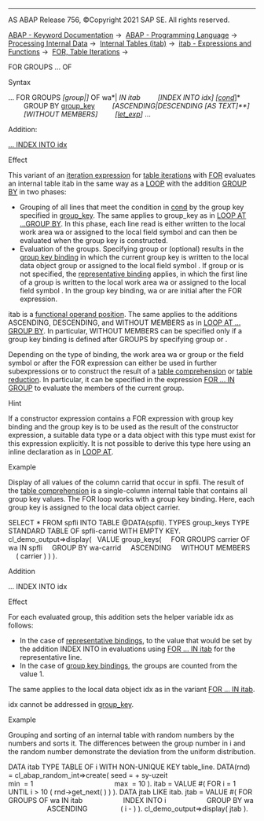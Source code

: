  

* * *

AS ABAP Release 756, ©Copyright 2021 SAP SE. All rights reserved.

[ABAP - Keyword Documentation](javascript:call_link\('abenabap.htm'\)) →  [ABAP - Programming Language](javascript:call_link\('abenabap_reference.htm'\)) →  [Processing Internal Data](javascript:call_link\('abenabap_data_working.htm'\)) →  [Internal Tables (itab)](javascript:call_link\('abenitab.htm'\)) →  [itab - Expressions and Functions](javascript:call_link\('abentable_processing_expr_func.htm'\)) →  [FOR, Table Iterations](javascript:call_link\('abenfor_itab.htm'\)) → 

FOR GROUPS ... OF

Syntax

... FOR GROUPS *\[*group*|*<group>*\]* OF wa*|*<fs> IN itab
        *\[*INDEX INTO idx*\]* *\[*[cond](javascript:call_link\('abenfor_cond.htm'\))*\]*
        GROUP BY [group\_key](javascript:call_link\('abaploop_at_itab_group_by_key.htm'\))
        *\[*ASCENDING*|*DESCENDING *\[*AS TEXT*\]**\]*
        *\[*WITHOUT MEMBERS*\]*
        *\[*[let\_exp](javascript:call_link\('abaplet.htm'\))*\]* ...

Addition:

[... INDEX INTO idx](#!ABAP_ONE_ADD@1@)

Effect

This variant of an [iteration expression](javascript:call_link\('abeniteration_expression_glosry.htm'\) "Glossary Entry") for [table iterations](javascript:call_link\('abentable_iteration_glosry.htm'\) "Glossary Entry") with [FOR](javascript:call_link\('abenfor_itab.htm'\)) evaluates an internal table itab in the same way as a [LOOP](javascript:call_link\('abaploop_at_itab_variants.htm'\)) with the addition [GROUP BY](javascript:call_link\('abaploop_at_itab_group_by.htm'\)) in two phases:

-   Grouping of all lines that meet the condition in [cond](javascript:call_link\('abenfor_cond.htm'\)) by the group key specified in [group\_key](javascript:call_link\('abaploop_at_itab_group_by_key.htm'\)). The same applies to group\_key as in [LOOP AT ...GROUP BY](javascript:call_link\('abaploop_at_itab_group_by.htm'\)). In this phase, each line read is either written to the local work area wa or assigned to the local field symbol <fs> and can then be evaluated when the group key is constructed.
-   Evaluation of the groups. Specifying group or <group> (optional) results in the [group key binding](javascript:call_link\('abaploop_at_itab_group_by_binding.htm'\)) in which the current group key is written to the local data object group or assigned to the local field symbol <group>. If group or <group> is not specified, the [representative binding](javascript:call_link\('abaploop_at_itab_group_by_binding.htm'\)) applies, in which the first line of a group is written to the local work area wa or assigned to the local field symbol <fs>. In the group key binding, wa or <fs> are initial after the FOR expression.

itab is a [functional operand position](javascript:call_link\('abenfunctional_position_glosry.htm'\) "Glossary Entry"). The same applies to the additions ASCENDING, DESCENDING, and WITHOUT MEMBERS as in [LOOP AT ... GROUP BY](javascript:call_link\('abaploop_at_itab_group_by.htm'\)). In particular, WITHOUT MEMBERS can be specified only if a group key binding is defined after GROUPS by specifying group or <group>.

Depending on the type of binding, the work area wa or group or the field symbol <fs> or <group> after the FOR expression can either be used in further subexpressions or to construct the result of a [table comprehension](javascript:call_link\('abentable_comprehension_glosry.htm'\) "Glossary Entry") or [table reduction](javascript:call_link\('abentable_reduction_glosry.htm'\) "Glossary Entry"). In particular, it can be specified in the expression [FOR ... IN GROUP](javascript:call_link\('abenfor_in_group.htm'\)) to evaluate the members of the current group.

Hint

If a constructor expression contains a FOR expression with group key binding and the group key is to be used as the result of the constructor expression, a suitable data type or a data object with this type must exist for this expression explicitly. It is not possible to derive this type here using an inline declaration as in [LOOP AT](javascript:call_link\('abaploop_at_itab_group_by.htm'\)).

Example

Display of all values of the column carrid that occur in spfli. The result of the [table comprehension](javascript:call_link\('abentable_comprehension_glosry.htm'\) "Glossary Entry") is a single-column internal table that contains all group key values. The FOR loop works with a group key binding. Here, each group key is assigned to the local data object carrier.

SELECT \* FROM spfli INTO TABLE @DATA(spfli).
TYPES group\_keys TYPE STANDARD TABLE OF spfli-carrid WITH EMPTY KEY.
cl\_demo\_output=>display(
  VALUE group\_keys(
    FOR GROUPS carrier OF wa IN spfli
    GROUP BY wa-carrid
    ASCENDING
    WITHOUT MEMBERS
    ( carrier ) ) ).

Addition   

... INDEX INTO idx

Effect

For each evaluated group, this addition sets the helper variable idx as follows:

-   In the case of [representative bindings](javascript:call_link\('abaploop_at_itab_group_by_binding.htm'\)), to the value that would be set by the addition INDEX INTO in evaluations using [FOR ... IN itab](javascript:call_link\('abenfor_in_itab.htm'\)) for the representative line.
-   In the case of [group key bindings](javascript:call_link\('abaploop_at_itab_group_by_binding.htm'\)), the groups are counted from the value 1.

The same applies to the local data object idx as in the variant [FOR ... IN itab](javascript:call_link\('abenfor_in_itab.htm'\)).

idx cannot be addressed in [group\_key](javascript:call_link\('abaploop_at_itab_group_by_key.htm'\)).

Example

Grouping and sorting of an internal table with random numbers by the numbers and sorts it. The differences between the group number in i and the random number demonstrate the deviation from the uniform distribution.

DATA itab TYPE TABLE OF i WITH NON-UNIQUE KEY table\_line.
DATA(rnd) = cl\_abap\_random\_int=>create( seed = + sy-uzeit
                                         min  = 1
                                         max  = 10 ).
itab = VALUE #( FOR i = 1 UNTIL i > 10 ( rnd->get\_next( ) ) ).
DATA jtab LIKE itab.
jtab = VALUE #( FOR GROUPS <fs> OF wa IN itab
                    INDEX INTO i
                    GROUP BY wa
                    ASCENDING
                ( i - <fs> ) ).
cl\_demo\_output=>display( jtab ).